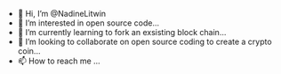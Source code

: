 - 👋 Hi, I’m @NadineLitwin
- 👀 I’m interested in open source code...
- 🌱 I’m currently learning to fork an exsisting block chain...
- 💞️ I’m looking to collaborate on open source coding to create a crypto coin...
- 📫 How to reach me ...

<!---
NadineLitwin/NadineLitwin is a ✨ special ✨ repository because its `README.md` (this file) appears on your GitHub profile.
You can click the Preview link to take a look at your changes.
--->
